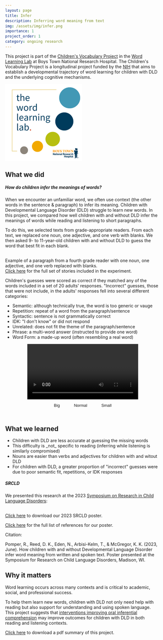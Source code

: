 ```yaml
---
layout: page
title: Infer
description: Inferring word meaning from text
img: /assets/img/infer.png
importance: 1
project_order: 1
category: ongoing research
---
```


This project is part of the <a href="https://www.boystownhospital.org/research/speech-language/word-learning/childrens-vocabulary-project">Children's Vocabulary Project</a> in the <a href="https://www.boystownhospital.org/research/speech-language/word-learning/">Word Learning Lab</a> at Boys Town National Research Hospital.
The Children's Vocabulary Project is a longitudinal project funded by the <a href="https://reporter.nih.gov/project-details/10194443">NIH</a> that aims to establish a developmental trajectory of word learning for children with DLD and the underlying cognitive mechanisms.


<img height=250 alt="Word Learning Lab Logo" src="/assets/img/wll_logo.png"> <br>

<h2> What we did </h2>

<h5> How do children infer the meanings of words? </h5>

<p>When we encounter an unfamiliar word, we often use context (the other words in the sentence & paragraph) to infer its meaning. Children with Developmental Language Disorder (DLD) struggle to learn new words. In this project, we compared how well children with and without DLD infer the meanings of words while reading and listening to short paragraphs.</p>

<p>To do this, we selected texts from grade-appropriate readers. From each text, we replaced one noun, one adjective, and one verb with blanks. We then asked 9- to 11-year-old children with and without DLD to guess the word that best fit in each blank.</p>

<div class="row">
    <div class="col-sm mt-3 mt-md-0">
        <img class="img-fluid rounded z-depth-1" src="{{ '/assets/img/infer_animaleyes.png' | relative_url }}" alt="" title="example paragraph"/>
    </div>
</div>
<div class="caption">
    Example of a paragraph from a fourth grade reader with one noun, one adjective, and one verb replaced with blanks.<br><a href="https://rpomper.github.io/assets/pdf/Infer_Stories.pdf">Click here</a> for the full set of stories included in the experiment.
</div>



<p>Children's guesses were scored as correct if they matched any of the words included in a set of 20 adults' responses. "Incorrect" guesses, those that were not include, in the adults' responses fell into several different categories: 
<ul>
  <li>Semantic: although technically true, the word is too generic or vauge</li>
  <li>Repetition: repeat of a word from the paragraph/sentence</li>
  <li>Syntactic: sentence is not grammatically correct</li>
  <li>IDK: "I don't know" or did not respond</li>
  <li>Unrelated: does not fit the theme of the paragraph/sentence</li>
  <li>Phrase: a multi-word answer (instructed to provide one word)</li>
  <li>Word Form: a made-up word (often resembling a real word)</li>
</ul>
</p>

<style>
  button{
    color: var(--global-text-color);
    border-color: var(--global-text-color);
    border: 1px solid var(--global-text-color);
    background-color: var(--global-bg-color);
    padding: 3px 18px;
    margin: 5px;
    }
  button:hover{
    color: var(--global-theme-color);
    border-color: var(--global-theme-color);
    }

  .btn.outline {
    padding-left: 1rem;
    padding-right: 1rem;
    padding-top: 0.25rem;
    padding-bottom: 0.25rem;
    color: var(--global-text-color);
    border-color: var(--global-text-color);
    border: 1px solid var(--global-text-color);
  }
  .btn.outline:hover {
    color: var(--global-theme-color);
    border-color: var(--global-theme-color);
    border: 1px solid var(--global-theme-color);
  }
</style>

<div style="text-align:center"> 
  <video id="video1" width="360" loop controls='true' autoplay>
    <source src="/assets/video/Infer_Example.mp4" type="video/mp4">
    Your browser does not support HTML video.
  </video>
  <br>
    <button type='button' class='btn outline z-depth-0' onclick="makeBig()">Big</button>
    <button type='button' class='btn outline z-depth-0' onclick="makeNormal()">Normal</button>
    <button type='button' class='btn outline z-depth-0' onclick="makeSmall()">Small</button>
    <!-- <button onclick="makeBig()">Big</button>
    <button onclick="makeNormal()">Normal</button>
    <button onclick="makeSmall()">Small</button> -->
  <br><br>
</div> 

<script> 
var myVideo = document.getElementById("video1"); 

function playPause() { 
  if (myVideo.paused) 
    myVideo.play(); 
  else 
    myVideo.pause(); 
} 

function makeBig() { 
    myVideo.width = 800; 
} 

function makeSmall() { 
    myVideo.width = 360; 
} 

function makeNormal() { 
    myVideo.width = 600; 
} 
</script> 

<h2> What we learned </h2>

<ul>
  <li>Children with DLD are less accurate at guessing the missing words</li>
  <li>This difficulty is _not_ specific to reading (inferring while listening is similarly compromised)</li>
  <li>Nouns are easier than verbs and adjectives for children with and witout DLD</li>
  <li>For children with DLD, a greater proportion of "incorrect" guesses were due to poor semantic fit, repetitions, or IDK responses</li>
</ul>

<h5> SRCLD </h5>

We presented this research at the 2023 <a href="https://srcldconference.com">Symposium on Research in Child Language Disorders</a>:

<div class="row">
    <div class="col-la mt-3 mt-md-0">
        <img class="img-fluid rounded z-depth-1" src="{{ '/assets/img/Infer_SRCLD.png' | relative_url }}" alt="" title="example paragraph"/>
    </div>
</div>
<div class="caption">
    <a href="https://rpomper.github.io/assets/img/Infer_SRCLD.png">Click here</a> to download our 2023 SRCLD poster. <br>
</div>

<a href="https://rpomper.github.io/assets/pdf/Infer_References.pdf">Click here</a> for the full list of references for our poster. <br>

Citation:
<!-- <blockquote font-size=12px > -->
Pomper, R., Reed, D. K., Eden, N., Arbisi-Kelm, T., & McGregor, K. K. (2023, June).
How children with and without Developmental Language Disorder infer word meaning from written and spoken text.
Poster presented at the Symposium for Research on Child Language Disorders, Madison, WI.
<!-- </blockquote> -->

<h2> Why it matters </h2>

<p>Word learning occurs across many contexts and is critical to academic, social, and professional success.</p>
<p>To help them learn new words, children with DLD not only need help with reading but also support for understanding and using spoken language.<br>This project suggests that <a href="https://journals.sagepub.com/doi/pdf/10.1177/0265659018815736">interventions improving oral inferential comprehension</a> may improve outcomes for children with DLD in both reading and listening contexts.</p>

 <a href="https://rpomper.github.io/assets/img/The%20Children's%20Vocabulary%20Project.png">Click here</a> to download a pdf summary of this project.


